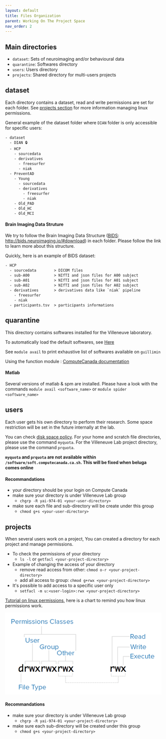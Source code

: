 ```yaml
---
layout: default
title: Files Organization
parent: Working On The Project Space
nav_order: 2
---
```


## Main directories

- `dataset`: Sets of neuroimaging and/or behavioural data
- `quarantine`: Softwares directory
- `users`: Users directory
- `projects`: Shared directory for multi-users projects

## dataset

Each directory contains a dataset, read and write permissions are set for each folder.  See [projects section](#projects) for more information managing linux permissions.

General example of the dataset folder where `DIAN` folder is only accessible for specific users:

```
- dataset
  - DIAN 🔒
  - HCP
    - sourcedata
    - derivatives
      - freesurfer
      - niak
  - PreventAD
    - Young
      - sourcedata
      - derivatives
        - freesurfer
        - niak
    - Old_PAD
    - Old_HC
    - Old_MCI
```

#### Brain Imaging Data Struture

We try to follow the Brain Imaging Data Structure ([BIDS][bids-specs]: http://bids.neuroimaging.io/#download) in each folder. Please follow the link to learn more about this structure.

Quickly, here is an example of BIDS dataset:

```
- HCP
  - sourcedata        > DICOM files
  - sub-A00           > NIfTI and json files for A00 subject
  - sub-A01           > NIfTI and json files for A01 subject
  - sub-A02           > NIfTI and json files for A02 subject
  - derivatives       > derivatives data like `niak` pipeline
    - freesurfer
    - niak
  - participants.tsv  > participants informations
```

## quarantine

This directory contains softwares installed for the Villeneuve laboratory.

To automatically load the default softwares, see [Here](./Neuroimaging-softwares)

See `module avail` to print exhaustive list of softwares available on `guillimin`

Using the function module : [ComputeCanada documentation][CC-modules]

#### Matlab

Several versions of matlab & spm are installed. Please have a look with the commands `module avail <software_name>` or `module spider <software_name>`

## users

Each user gets his own directory to perform their research. Some space restriction will be set in the future internally at the lab.

You can check [disk space policy][mcgillHPC-disk-space]. For your home and scratch file directories, please use the command `myquota`.  For the Villeneuve Lab project directory, please use the command `prquota`.

**`myquota` and `prquota` are not available within `/software/soft.computecanada.ca.sh`. This will be fixed when beluga comes online**

#### Recommandations

- your directory should be your login on Compute Canada
- make sure your directory is under Villeneuve Lab group
  - `chgrp -R yai-974-01 <your-user-directory>`
- make sure each file and sub-directory will be create under this group
  - `chmod g+s <your-user-directory>`

## projects

When several users work on a project, You can created a directory for each project and manage permissions.

- To check the permissions of your directory
  - `ls -l` or `getfacl <your-project-directory>`
- Example of changing the access of your directory
  - remove read access from other: `chmod o-r <your-project-directory>`
  - add all access to group: `chmod g+rwx <your-project-directory>`
- It's possible to add access to a specific user only
  - `setfacl -m u:<user-login>:rwx <your-project-directory>`

[Tutorial on linux permissions](./Linux-permissions), here is a chart to remind you how linux permissions work.

![linux-permissions](/assets/images/mode.png)

#### Recommandations

- make sure your directory is under Villeneuve Lab group
  - `chgrp -R yai-974-01 <your-project-directory>`
- make sure each sub-directory will be created under this group
  - `chmod g+s <your-project-directory>`

[bids-specs]: http://bids.neuroimaging.io/#download
[CC-modules]: https://docs.computecanada.ca/wiki/Utiliser_des_modules/en
[mcgillHPC-disk-space]: http://www.hpc.mcgill.ca/index.php/starthere/81-doc-pages/87-disk-space

